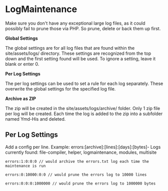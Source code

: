 # LogMaintenance

Make sure you don't have any exceptional large log files, as it could possibly fail to prune those via PHP. So prune, delete or back them up first.

**Global Settings**

The global settings are for all log files that are found within the site/assets/logs/ directory. These settings are recognized from the top down and the first setting found will be used. To ignore a setting, leave it blank or enter 0.

**Per Log Settings**

The per log settings can be used to set a rule for each log separately. These overwrite the global settings for the specified log file.

**Archive as ZIP**

The zip will be created in the site/assets/logs/archive/ folder. Only 1 zip file per log will be created. Each time the log is added to the zip into a subfolder named Ymd-His and deleted.

## Per Log Settings

Add a config per line. Example: errors:[archive]:[lines]:[days]:[bytes]- Logs currently found: file-compiler, helper, logmaintenance, modules, multisite

```errors:1:0:0:0 // would archive the errors.txt log each time the maintenance is run```

```errors:0:10000:0:0 // would prune the errors log to 10000 lines```

```errors:0:0:0:1000000 // would prune the errors log to 1000000 bytes```